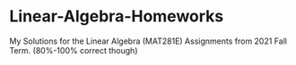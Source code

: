# Linear-Algebra-Homeworks
My Solutions for the Linear Algebra (MAT281E) Assignments from 2021 Fall Term. (80%-100% correct though)
